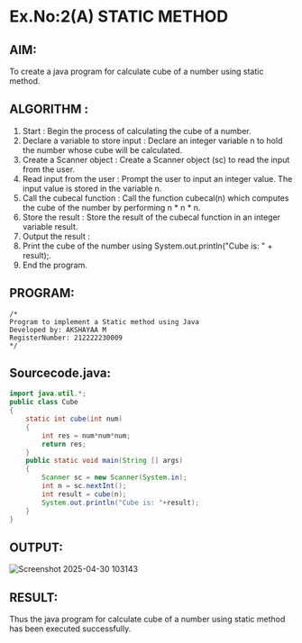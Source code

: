 # Ex.No:2(A)  STATIC METHOD

## AIM:
To create a java program for calculate cube of a number using static method.

## ALGORITHM :
1.  Start : Begin the process of calculating the cube of a number.
2.	Declare a variable to store input : Declare an integer variable n to hold the number whose cube will be calculated.
3.	Create a Scanner object : Create a Scanner object (sc) to read the input from the user.
4.	Read input from the user : Prompt the user to input an integer value. The input value is stored in the variable n.
5.	Call the cubecal function : Call the function cubecal(n) which computes the cube of the number by performing n * n * n.
6.	Store the result : Store the result of the cubecal function in an integer variable result.
7.	Output the result :
8.	Print the cube of the number using System.out.println("Cube is: " + result);.
9.	End the program.




## PROGRAM:
 ```
/*
Program to implement a Static method using Java
Developed by: AKSHAYAA M
RegisterNumber: 212222230009
*/
```

## Sourcecode.java:

```java
import java.util.*;
public class Cube
{
    static int cube(int num)
    {
        int res = num*num*num;
        return res;
    }
    public static void main(String [] args)
    {
        Scanner sc = new Scanner(System.in);
        int n = sc.nextInt();
        int result = cube(n);
        System.out.println("Cube is: "+result);
    }
}
```

## OUTPUT:

![Screenshot 2025-04-30 103143](https://github.com/user-attachments/assets/8046b2c6-0e07-44bc-8a8a-a3ece62bdd4d)


## RESULT:
Thus the java program for calculate cube of a number using static method has been executed successfully.

